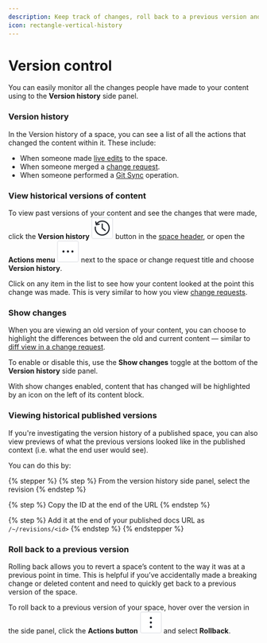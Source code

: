 ```yaml
---
description: Keep track of changes, roll back to a previous version and more
icon: rectangle-vertical-history
---
```


# Version control

You can easily monitor all the changes people have made to your content using to the **Version history** side panel.

### Version history <a href="#see-the-activity-of-a-specific-draft" id="see-the-activity-of-a-specific-draft"></a>

In the Version history of a space, you can see a list of all the actions that changed the content within it. These include:

* When someone made [live edits](../collaboration/live-edits.md) to the space.
* When someone merged a [change request](../collaboration/change-requests.md).
* When someone performed a [Git Sync](../getting-started/git-sync/) operation.

### View historical versions of content

To view past versions of your content and see the changes that were made, click the **Version history** <picture><source srcset="../.gitbook/assets/history_icon_dark.svg" media="(prefers-color-scheme: dark)"><img src="../.gitbook/assets/history_icon_light.svg" alt="The Version history icon in GitBook"></picture> button in the [space header](../resources/gitbook-ui.md#space-header), or open the **Actions menu** <picture><source srcset="../.gitbook/assets/actions-horizontal - dark.svg" media="(prefers-color-scheme: dark)"><img src="../.gitbook/assets/actions-horizontal.svg" alt="The Actions menu icon in GitBook"></picture> next to the space or change request title and choose **Version history**.

Click on any item in the list to see how your content looked at the point this change was made. This is very similar to how you view [change requests](../collaboration/change-requests.md).

### Show changes

When you are viewing an old version of your content, you can choose to highlight the differences between the old and current content — similar to [diff view in a change request](../collaboration/change-requests.md#diff-mode).

To enable or disable this, use the **Show changes** toggle at the bottom of the **Version history** side panel.

With show changes enabled, content that has changed will be highlighted by an icon on the left of its content block.

### Viewing historical published versions

If you're investigating the version history of a published space, you can also view previews of what the previous versions looked like in the published context (i.e. what the end user would see).

You can do this by:

{% stepper %}
{% step %}
From the version history side panel, select the revision
{% endstep %}

{% step %}
Copy the ID at the end of the URL
{% endstep %}

{% step %}
Add it at the end of your published docs URL as `/~/revisions/<id>`
{% endstep %}
{% endstepper %}

### Roll back to a previous version

Rolling back allows you to revert a space’s content to the way it was at a previous point in time. This is helpful if you’ve accidentally made a breaking change or deleted content and need to quickly get back to a previous version of the space.

To roll back to a previous version of your space, hover over the version in the side panel, click the **Actions button** <picture><source srcset="../.gitbook/assets/actions_icon_dark.svg" media="(prefers-color-scheme: dark)"><img src="../.gitbook/assets/actions_icon_light.svg" alt="The Actions menu icon in GitBook"></picture> and select **Rollback**.
